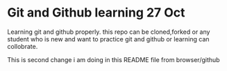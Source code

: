 # Git and Github learning 27 Oct
Learning git and github properly. this repo can be cloned,forked or any student who is new and want to practice git and github or learning can collobrate.

This is second change i am doing in this README file from browser/github 
